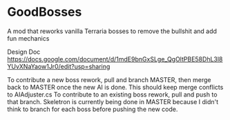 # GoodBosses
A mod that reworks vanilla Terraria bosses to remove the bullshit and add fun mechanics

Design Doc
https://docs.google.com/document/d/1mdE9bnGxSLge_QgOltPBE58DhL3l8YUvXNaYaow1Jr0/edit?usp=sharing

To contribute a new boss rework, pull and branch MASTER, then merge back to MASTER once the new AI is done. This should keep merge conflicts to AIAdjuster.cs
To contribute to an existing boss rework, pull and push to that branch. 
Skeletron is currently being done in MASTER because I didn't think to branch for each boss before pushing the new code.
